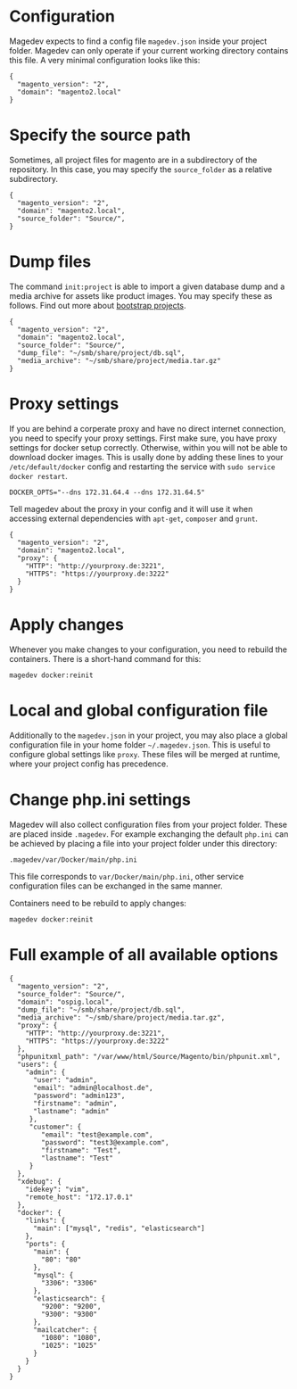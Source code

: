 # Configuration

Magedev expects to find a config file `magedev.json` inside your project folder. Magedev can only operate if your current working directory contains this file. A very minimal configuration looks like this:

    {
      "magento_version": "2",
      "domain": "magento2.local"
    }

# Specify the source path

Sometimes, all project files for magento are in a subdirectory of the repository. In this case, you may specify the `source_folder` as a relative subdirectory.

    {
      "magento_version": "2",
      "domain": "magento2.local",
      "source_folder": "Source/",
    }

# Dump files

The command `init:project` is able to import a given database dump and a media archive for assets like product images. You may specify these as follows. Find out more about [bootstrap projects](bootstrap-projects.md).

    {
      "magento_version": "2",
      "domain": "magento2.local",
      "source_folder": "Source/",
      "dump_file": "~/smb/share/project/db.sql",
      "media_archive": "~/smb/share/project/media.tar.gz"
    }

# Proxy settings

If you are behind a corperate proxy and have no direct internet connection, you need to specify your proxy settings. First make sure, you have proxy settings for docker setup correctly. Otherwise, within you will not be able to download docker images. This is usally done by adding these lines to your `/etc/default/docker` config and restarting the service with `sudo service docker restart`.

    DOCKER_OPTS="--dns 172.31.64.4 --dns 172.31.64.5"

Tell magedev about the proxy in your config and it will use it when accessing external dependencies with `apt-get`, `composer` and `grunt`.

    {
      "magento_version": "2",
      "domain": "magento2.local",
      "proxy": {
        "HTTP": "http://yourproxy.de:3221",
        "HTTPS": "https://yourproxy.de:3222"
      }
    }

# Apply changes

Whenever you make changes to your configuration, you need to rebuild the containers. There is a short-hand command for this:

    magedev docker:reinit

# Local and global configuration file

Additionally to the `magedev.json` in your project, you may also place a global configuration file in your home folder
`~/.magedev.json`. This is useful to configure global settings like `proxy`. These files will be merged at runtime, where your project config has precedence.

# Change php.ini settings

Magedev will also collect configuration files from your project folder. These are placed inside `.magedev`. For example exchanging the default `php.ini` can be achieved
by placing a file into your project folder under this directory:

    .magedev/var/Docker/main/php.ini

This file corresponds to `var/Docker/main/php.ini`, other service configuration files can be exchanged in the same manner.

Containers need to be rebuild to apply changes:

    magedev docker:reinit

# Full example of all available options

    {
      "magento_version": "2",
      "source_folder": "Source/",
      "domain": "ospig.local",
      "dump_file": "~/smb/share/project/db.sql",
      "media_archive": "~/smb/share/project/media.tar.gz",
      "proxy": {
        "HTTP": "http://yourproxy.de:3221",
        "HTTPS": "https://yourproxy.de:3222"
      },
      "phpunitxml_path": "/var/www/html/Source/Magento/bin/phpunit.xml",
      "users": {
        "admin": {
          "user": "admin",
          "email": "admin@localhost.de",
          "password": "admin123",
          "firstname": "admin",
          "lastname": "admin"
         },
         "customer": {
            "email": "test@example.com",
            "password": "test3@example.com",
            "firstname": "Test",
            "lastname": "Test"
         }
      },
      "xdebug": {
        "idekey": "vim",
        "remote_host": "172.17.0.1"
      },
      "docker": {
        "links": {
          "main": ["mysql", "redis", "elasticsearch"]
        },
        "ports": {
          "main": {
            "80": "80"
          },
          "mysql": {
            "3306": "3306"
          },
          "elasticsearch": {
            "9200": "9200",
            "9300": "9300"
          },
          "mailcatcher": {
            "1080": "1080",
            "1025": "1025"
          }
        }
      }
    }
